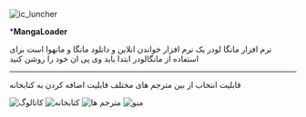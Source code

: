 ![ic_luncher](https://user-images.githubusercontent.com/71148149/136698685-539d5b08-5093-4d62-932b-fcf125050326.png)

*******MangaLoader******

نرم افزار مانگا لودر یک نرم افزار خواندن انلاین و دانلود مانگا و مانهوا است
برای استفاده از مانگالودر ابتدا باید وی پی ان خود را روشن کنید
********************

قابلیت انتخاب از بین مترجم های مختلف
قابلیت اضافه کردن به کتابخانه

![کاتالوگ](https://user-images.githubusercontent.com/71148149/136698722-989eca01-1f8e-4629-82de-bba4c2e424a8.jpg)
![کتابخانه](https://user-images.githubusercontent.com/71148149/136698727-9c55f555-e1fe-4418-afb8-9950f0aff1cf.jpg)
![مترجم ها](https://user-images.githubusercontent.com/71148149/136698733-5567b0f5-0659-4927-bc47-c657205e5442.jpg)
![منو](https://user-images.githubusercontent.com/71148149/136698741-1b5dd8cc-63de-4ff4-8852-5e5f46e2b866.jpg)
